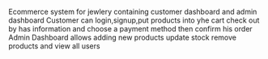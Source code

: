 Ecommerce system for jewlery containing customer dashboard and admin dashboard
Customer can login,signup,put products into yhe cart check out by has information and choose a payment method then confirm his order
Admin Dashboard allows adding new products update stock remove products and view all users
